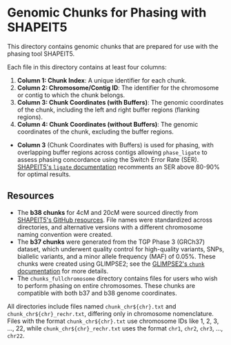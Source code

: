 # Genomic Chunks for Phasing with SHAPEIT5

This directory contains genomic chunks that are prepared for use with the phasing tool SHAPEIT5.

Each file in this directory contains at least four columns:

1. **Column 1: Chunk Index**: A unique identifier for each chunk.
2. **Column 2: Chromosome/Contig ID**: The identifier for the chromosome or contig to which the chunk belongs.
3. **Column 3: Chunk Coordinates (with Buffers)**: The genomic coordinates of the chunk, including the left and right buffer regions (flanking regions).
4. **Column 4: Chunk Coordinates (without Buffers)**: The genomic coordinates of the chunk, excluding the buffer regions.

- **Column 3** (Chunk Coordinates with Buffers) is used for phasing, with overlapping buffer regions across contigs allowing `phase_ligate` to assess phasing concordance using the Switch Error Rate (SER). [SHAPEIT5's `ligate` documentation](https://odelaneau.github.io/shapeit5/docs/documentation/ligate/) recomments an SER above 80-90% for optimal results.

## Resources

- The **b38 chunks** for 4cM and 20cM were sourced directly from [SHAPEIT5's GitHub resources](https://github.com/odelaneau/shapeit5/tree/main/resources/chunks/b38). File names were standardized across directories, and alternative versions with a different chromosome naming convention were created.
- The **b37 chunks** were generated from the TGP Phase 3 (GRCh37) dataset, which underwent quality control for high-quality variants, SNPs, biallelic variants, and a minor allele frequency (MAF) of 0.05%. These chunks were created using GLIMPSE2; see the [GLIMPSE2's `chunk` documentation](https://odelaneau.github.io/GLIMPSE/docs/documentation/chunk/) for more details.
- The `chunks_fullchromosome` directory contains files for users who wish to perform phasing on entire chromosomes. These chunks are compatible with both b37 and b38 genome coordinates.

All directories include files named `chunk_chr${chr}.txt` and `chunk_chr${chr}_rechr.txt`, differing only in chromosome nomenclature. Files with the format `chunk_chr${chr}.txt` use chromosome IDs like 1, 2, 3, ..., 22, while `chunk_chr${chr}_rechr.txt` uses the format `chr1`, `chr2`, `chr3`, ..., `chr22`.
